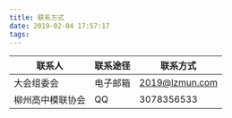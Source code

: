 ```yaml
---
title: 联系方式
date: 2019-02-04 17:57:17
tags:
---
```


| 联系人 | 联系途径 | 联系方式 |
| --- | --- | --- |
| 大会组委会 | 电子邮箱 | <a href="mailto:2019@lzmun.com">2019@lzmun.com</a> |
| 柳州高中模联协会 | QQ | 3078356533 |
